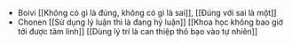 - Boivi [[Không có gì là đúng, không có gì là sai]], [[Đúng với sai là một]]
- Chonen [[Sử dụng lý luận thì là đang hý luận]] [[Khoa học không bao giờ tới được tâm linh]] [[Dùng lý trí là can thiệp thô bạo vào tự nhiên]]
